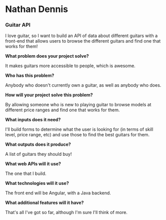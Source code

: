 # Nathan Dennis

### Guitar API

I love guitar, so I want to build an API of data about different guitars with a front-end that allows users to browse the different guitars and find one that works for them!

**What problem does your project solve?**

It makes guitars more accessible to people, which is awesome.

**Who has this problem?**

Anybody who doesn't currently own a guitar, as well as anybody who does.

**How will your project solve this problem?**

By allowing someone who is new to playing guitar to browse models at different price ranges and find one that works for them.

**What inputs does it need?**

I'll build forms to determine what the user is looking for (in terms of skill level, price range, etc) and use those to find the best guitars for them.

**What outputs does it produce?**

A list of guitars they should buy!

**What web APIs will it use?**

The one that I build.

**What technologies will it use?**

The front end will be Angular, with a Java backend.

**What additional features will it have?**

That's all I've got so far, although I'm sure I'll think of more. 
